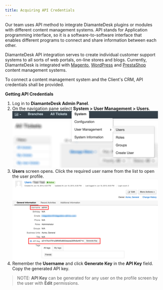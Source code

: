 ```yaml
---
title: Acquiring API Credentials
---
```


Our team uses API method to integrate DiamanteDesk plugins or modules with different content management systems. API stands for Application programming interface, so it is a software-to-software interface that enables different programs to connect and share information between each other.

DiamanteDesk API integration serves to create individual customer support systems to all sorts of web portals, on-line stores and blogs. Currently, DiamanteDesk is integrated with [Magento](magento.html), [WordPress](wordpress.html) and [PrestaShop](prestashop.html) content management systems.

To connect a content management system and the Client's CRM, API credentials shall be provided.

**Getting API Credentials**

1. Log in to **DiamanteDesk Admin Panel**.
2. On the navigation pane select **System > User Management > Users**.
![Users](img/users.png)
3. **Users** screen opens. Click the required user name from the list to open the user profile.
![User](img/API_Oro.png)
4. Remember the **Username** and click **Generate Key** in the **API Key** field. Copy the generated API key.

>NOTE: **API Key** can be generated for any user on the profile screen by the user with **Edit** permissions.